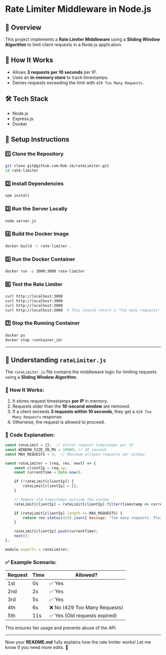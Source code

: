 
# Rate Limiter Middleware in Node.js

## 📌 Overview  
This project implements a **Rate Limiter Middleware** using a **Sliding Window Algorithm** to limit client requests in a Node.js application.  

## 🚀 How It Works  
- Allows **3 requests per 10 seconds** per IP.  
- Uses an **in-memory store** to track timestamps.  
- Denies requests exceeding the limit with `429 Too Many Requests`.  

## 🛠 Tech Stack  
- Node.js  
- Express.js  
- Docker  

## 🔧 Setup Instructions  

### 1️⃣ Clone the Repository  
```sh
git clone git@github.com:Rak-ib/rateLimiter.git
cd rate-limiter
```

### 2️⃣ Install Dependencies  
```sh
npm install
```

### 3️⃣ Run the Server Locally  
```sh
node server.js
```

### 4️⃣ Build the Docker Image  
```sh
docker build -t rate-limiter .
```

### 5️⃣ Run the Docker Container  
```sh
docker run -p 3000:3000 rate-limiter
```

### 6️⃣ Test the Rate Limiter  
```sh
curl http://localhost:3000
curl http://localhost:3000
curl http://localhost:3000
curl http://localhost:3000  # This should return a "Too many requests" error
```

### 7️⃣ Stop the Running Container  
```sh
docker ps
docker stop <container_id>
```

---

## 📜 Understanding `rateLimiter.js`  

The `rateLimiter.js` file contains the middleware logic for limiting requests using a **Sliding Window Algorithm**.

### 📌 How It Works:
1. It stores request timestamps **per IP** in memory.
2. Requests older than the **10-second window** are removed.
3. If a client exceeds **3 requests within 10 seconds**, they get a `429 Too Many Requests` response.
4. Otherwise, the request is allowed to proceed.

### 📝 Code Explanation:
```js
const rateLimit = {};  // Stores request timestamps per IP
const WINDOW_SIZE_IN_MS = 10000; // 10 seconds
const MAX_REQUESTS = 3;  // Maximum allowed requests per window

const rateLimiter = (req, res, next) => {
    const clientIp = req.ip;
    const currentTime = Date.now();

    if (!rateLimit[clientIp]) {
        rateLimit[clientIp] = [];
    }

    // Remove old timestamps outside the window
    rateLimit[clientIp] = rateLimit[clientIp].filter(timestamp => currentTime - timestamp < WINDOW_SIZE_IN_MS);

    if (rateLimit[clientIp].length >= MAX_REQUESTS) {
        return res.status(429).json({ message: "Too many requests. Please wait." });
    }

    rateLimit[clientIp].push(currentTime);
    next();
};

module.exports = rateLimiter;
```

### ✅ Example Scenario:
| Request | Time | Allowed? |
|---------|------|---------|
| 1st | 0s  | ✅ Yes |
| 2nd | 2s  | ✅ Yes |
| 3rd | 5s  | ✅ Yes |
| 4th | 6s  | ❌ No (429 Too Many Requests) |
| 5th | 11s | ✅ Yes (Old requests expired) |

This ensures fair usage and prevents abuse of the API.

---

Now your **README.md** fully explains how the rate limiter works! Let me know if you need more edits. 🚀